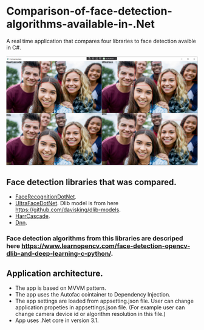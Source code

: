 # Comparison-of-face-detection-algorithms-available-in-.Net
A real time application that compares four libraries to face detection avaible in C#. 

![Screenshot](ComparingApp.png)


## Face detection libraries that was compared. 

- [FaceRecognitionDotNet](https://github.com/takuya-takeuchi/FaceRecognitionDotNet).
- [UltraFaceDotNet](https://github.com/takuya-takeuchi/UltraFaceDotNet). Dlib model is from here https://github.com/davisking/dlib-models. 
- [HarrCascade](https://github.com/shimat/opencvsharp).
- [Dnn](https://github.com/emgucv). 

### Face detection algorithms from this libraries are descriped here https://www.learnopencv.com/face-detection-opencv-dlib-and-deep-learning-c-python/. 

## Application architecture.

- The app is based on MVVM pattern. 
- The app uses the Autofac cointainer to Dependency Injection. 
- The app settings are loaded from appsetting.json file. 
User can change application propeties in appsettings.json file. (For example user can change camera device id or algorithm resolution in this file.)
- App uses .Net core in version 3.1. 


